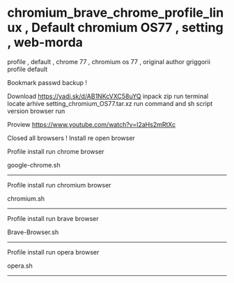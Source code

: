 # chromium_brave_chrome_profile_linux , Default chromium OS77 , setting , web-morda
profile , default , chrome 77 , chromium os 77 , original author griggorii profile default

Bookmark passwd backup !

Download https://yadi.sk/d/AB1NKcVXC58uYQ inpack zip run terminal locate arhive setting_chromium_OS77.tar.xz run command and sh script version browser run 

Proview https://www.youtube.com/watch?v=I2aHs2mRtXc

Closed all browsers ! Install re open browser

Profile install run chrome browser

google-chrome.sh

------------------------------------------------------

Profile install run chromium browser

chromium.sh

------------------------------------------------------

Profile install run brave browser

Brave-Browser.sh

------------------------------------------------------

Profile install run opera browser

opera.sh

------------------------------------------------------
